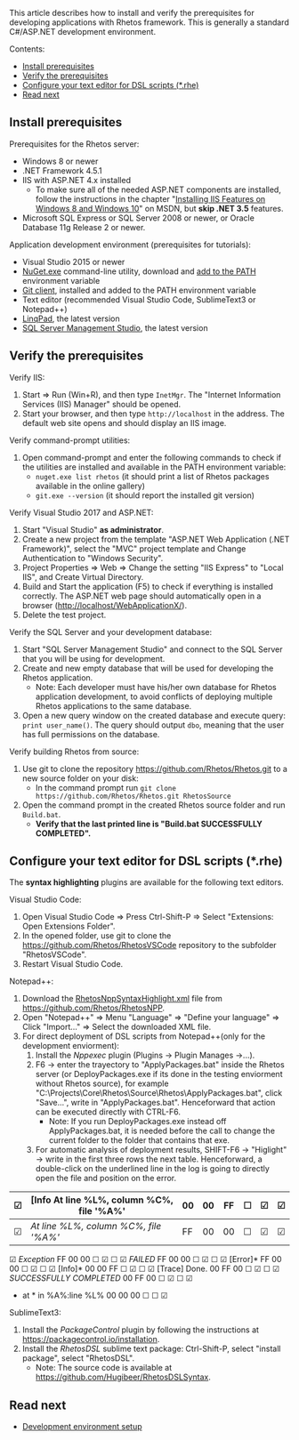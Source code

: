 This article describes how to install and verify the prerequisites for developing applications with Rhetos framework. This is generally a standard C#/ASP.NET development environment.

Contents:

- [Install prerequisites](#install-prerequisites)
- [Verify the prerequisites](#verify-the-prerequisites)
- [Configure your text editor for DSL scripts (*.rhe)](#configure-your-text-editor-for-dsl-scripts-rhe)
- [Read next](#read-next)

## Install prerequisites

Prerequisites for the Rhetos server:

* Windows 8 or newer
* .NET Framework 4.5.1
* IIS with ASP.NET 4.x installed
  * To make sure all of the needed ASP.NET components are installed, follow the instructions in the chapter "[Installing IIS Features on Windows 8 and Windows 10](https://docs.microsoft.com/en-us/previous-versions/dynamicsnav-2016/hh167503(v=nav.90)#installing-iis-features-on-windows-8-and-windows-10)" on MSDN, but **skip .NET 3.5** features.
* Microsoft SQL Express or SQL Server 2008 or newer, or Oracle Database 11g Release 2 or newer.

Application development environment (prerequisites for tutorials):

* Visual Studio 2015 or newer
* [NuGet.exe](https://www.nuget.org/downloads) command-line utility, download and [add to the PATH](https://www.howtogeek.com/118594/how-to-edit-your-system-path-for-easy-command-line-access/) environment variable
* [Git client](https://gitforwindows.org), installed and added to the PATH environment variable
* Text editor (recommended Visual Studio Code, SublimeText3 or Notepad++)
* [LinqPad](https://www.linqpad.net/Download.aspx), the latest version
* [SQL Server Management Studio](https://docs.microsoft.com/en-us/sql/ssms/download-sql-server-management-studio-ssms), the latest version

## Verify the prerequisites

Verify IIS:

1. Start => Run (Win+R), and then type `InetMgr`.
   The "Internet Information Services (IIS) Manager" should be opened.
2. Start your browser, and then type `http://localhost` in the address.
   The default web site opens and should display an IIS image.

Verify command-prompt utilities:

1. Open command-prompt and enter the following commands to check if the utilities are installed and available in the PATH environment variable:
    * `nuget.exe list rhetos` (it should print a list of Rhetos packages available in the online gallery)
    * `git.exe --version` (it should report the installed git version)

Verify Visual Studio 2017 and ASP.NET:

1. Start "Visual Studio" **as administrator**.
2. Create a new project from the template "ASP.NET Web Application (.NET Framework)", select the "MVC" project template and Change Authentication to "Windows Security".
3. Project Properties => Web => Change the setting "IIS Express" to "Local IIS", and Create Virtual Directory.
4. Build and Start the application (F5) to check if everything is installed correctly.
  The ASP.NET web page should automatically open in a browser (<http://localhost/WebApplicationX/>).
5. Delete the test project.

Verify the SQL Server and your development database:

1. Start "SQL Server Management Studio" and connect to the SQL Server that you will be using for development.
2. Create and new empty database that will be used for developing the Rhetos application.
    * Note: Each developer must have his/her own database for Rhetos application development, to avoid conflicts of deploying multiple Rhetos applications to the same database.
3. Open a new query window on the created database and execute query: `print user_name()`. The query should output `dbo`, meaning that the user has full permissions on the database.

Verify building Rhetos from source:

1. Use git to clone the repository <https://github.com/Rhetos/Rhetos.git> to a new source folder on your disk:
    * In the command prompt run `git clone https://github.com/Rhetos/Rhetos.git RhetosSource`
2. Open the command prompt in the created Rhetos source folder and run `Build.bat`.
    * **Verify that the last printed line is "Build.bat SUCCESSFULLY COMPLETED".**

## Configure your text editor for DSL scripts (*.rhe)

The **syntax highlighting** plugins are available for the following text editors.

Visual Studio Code:

1. Open Visual Studio Code => Press Ctrl-Shift-P => Select "Extensions: Open Extensions Folder".
2. In the opened folder, use git to clone the <https://github.com/Rhetos/RhetosVSCode> repository to the subfolder "RhetosVSCode".
3. Restart Visual Studio Code.

Notepad++:

1. Download the [RhetosNppSyntaxHighlight.xml](https://raw.githubusercontent.com/Rhetos/RhetosNPP/master/RhetosNppSyntaxHighlight.xml) file from <https://github.com/Rhetos/RhetosNPP>.
2. Open "Notepad++" => Menu "Language" => "Define your language" => Click "Import..." => Select the downloaded XML file.
3. For direct deployment of DSL scripts from Notepad++(only for the development enviorment):
   1. Install the *Nppexec* plugin (Plugins -> Plugin Manages ->...).
   2. F6 -> enter the trayectory to "ApplyPackages.bat" inside the Rhetos server (or DeployPackages.exe if its done in the testing enviorment without Rhetos source), for example 
      "C:\Projects\Core\Rhetos\Source\Rhetos\ApplyPackages.bat", click "Save...", write in "ApplyPackages.bat". Henceforward that action can be executed directly with CTRL-F6.
      * Note: If you run DeployPackages.exe instead off ApplyPackages.bat, it is needed before the call to change the current folder to the folder that contains that exe.
   3. For automatic analysis of deployment results, SHIFT-F6 -> "Higlight" -> write in the first three rows the next table. Henceforward, a double-click on the underlined line in the log is going to directly open the file and position on the error.

| ☑ |[Info At line %L%, column %C%, file '%A%' | 00 | 00 | FF | ☐ | ☑ | ☑ |
|--- | --- | --- | --- | --- | --- | --- | --- |
| ☑ |*At line %L%, column %C%, file '%A%'* | FF | 00 | 00 | ☐ | ☑ | ☑ |
☑
*Exception*
FF
00
00
☐
☑
☐
☑
*FAILED*
FF
00
00
☐
☑
☐
☑
[Error]*
FF
00
00
☐
☑
☐
☑
[Info]*
00
00
FF
☐
☑
☐
☑
[Trace] Done.
00
FF
00
☐
☑
☐
☑
*SUCCESSFULLY COMPLETED*
00
FF
00
☐
☑
☐
☑
* at * in %A%:line %L%
00
00
00
☐
☐
☑

SublimeText3:

1. Install the *PackageControl* plugin by following the instructions at <https://packagecontrol.io/installation>.
2. Install the *RhetosDSL* sublime text package: Ctrl-Shift-P, select "install package", select "RhetosDSL".
    * Note: The source code is available at <https://github.com/Hugibeer/RhetosDSLSyntax>.

## Read next

* [Development environment setup](https://github.com/Rhetos/Rhetos/wiki/Development-environment-setup)
